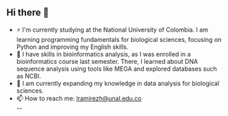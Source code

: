 ## Hi there 👋

<!--
**lramirezh-create/lramirezh-create** is a ✨ _special_ ✨ repository because its `README.md` (this file) appears on your GitHub profile.

Here are some ideas to get you started:

- 🔭 I’m currently working on ...
- 🌱 I’m currently learning ...
- 👯 I’m looking to collaborate on ...
- 🤔 I’m looking for help with ...
- 💬 Ask me about ...
- 📫 How to reach me: ...
- 😄 Pronouns: ...
- ⚡ Fun fact: ...
-->

- ⚡ I'm currently studying at the National University of Colombia. I am learning programming fundamentals for biological sciences, focusing on Python and improving my English skills.  
- 🔭 I have skills in bioinformatics analysis, as I was enrolled in a bioinformatics course last semester. There, I learned about DNA sequence analysis using tools like MEGA and explored databases such as NCBI.  
- 🌱 I am currently expanding my knowledge in data analysis for biological sciences.  
- 📫 How to reach me: lramirezh@unal.edu.co  
--

